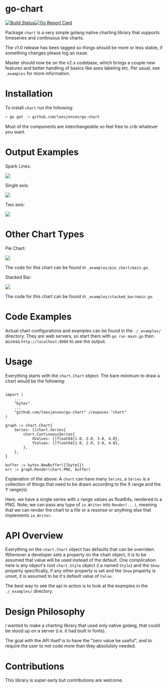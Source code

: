 go-chart
========
[![Build Status](https://travis-ci.org/leesjensen/go-chart.svg?branch=master)](https://travis-ci.org/leesjensen/go-chart)[![Go Report Card](https://goreportcard.com/badge/github.com/leesjensen/go-chart)](https://goreportcard.com/report/github.com/leesjensen/go-chart)

Package `chart` is a very simple golang native charting library that supports timeseries and continuous
line charts. 

The v1.0 release has been tagged so things should be more or less stable, if something changes please log an issue.

Master should now be on the v2.x codebase, which brings a couple new features and better handling of basics like axes labeling etc. Per usual, see `_examples` for more information.

# Installation

To install `chart` run the following:

```bash
> go get -u github.com/leesjensen/go-chart
```

Most of the components are interchangeable so feel free to crib whatever you want. 

# Output Examples 

Spark Lines:

![](https://raw.githubusercontent.com/leesjensen/go-chart/master/_images/tvix_ltm.png)

Single axis:

![](https://raw.githubusercontent.com/leesjensen/go-chart/master/_images/goog_ltm.png)

Two axis:

![](https://raw.githubusercontent.com/leesjensen/go-chart/master/_images/two_axis.png)

# Other Chart Types

Pie Chart:

![](https://raw.githubusercontent.com/leesjensen/go-chart/master/_images/pie_chart.png)

The code for this chart can be found in `_examples/pie_chart/main.go`.

Stacked Bar:

![](https://raw.githubusercontent.com/leesjensen/go-chart/master/_images/stacked_bar.png)

The code for this chart can be found in `_examples/stacked_bar/main.go`.

# Code Examples

Actual chart configurations and examples can be found in the `./_examples/` directory. They are web servers, so start them with `go run main.go` then access `http://localhost:8080` to see the output.

# Usage

Everything starts with the `chart.Chart` object. The bare minimum to draw a chart would be the following:

```golang

import (
    ...
    "bytes"
    ...
    "github.com/leesjensen/go-chart" //exposes "chart"
)

graph := chart.Chart{
    Series: []chart.Series{
        chart.ContinuousSeries{
            XValues: []float64{1.0, 2.0, 3.0, 4.0},
            YValues: []float64{1.0, 2.0, 3.0, 4.0},
        },
    },
}

buffer := bytes.NewBuffer([]byte{})
err := graph.Render(chart.PNG, buffer)
```

Explanation of the above: A `chart` can have many `Series`, a `Series` is a collection of things that need to be drawn according to the X range and the Y range(s).

Here, we have a single series with x range values as float64s, rendered to a PNG. Note; we can pass any type of `io.Writer` into `Render(...)`, meaning that we can render the chart to a file or a resonse or anything else that implements `io.Writer`.

# API Overview

Everything on the `chart.Chart` object has defaults that can be overriden. Whenever a developer sets a property on the chart object, it is to be assumed that value will be used instead of the default. One complication here
is any object's root `chart.Style` object (i.e named `Style`) and the `Show` property specifically, if any other property is set and the `Show` property is unset, it is assumed to be it's default value of `False`.

The best way to see the api in action is to look at the examples in the `./_examples/` directory.

# Design Philosophy

I wanted to make a charting library that used only native golang, that could be stood up on a server (i.e. it had built in fonts).

The goal with the API itself is to have the "zero value be useful", and to require the user to not code more than they absolutely needed.

# Contributions

This library is super early but contributions are welcome.
